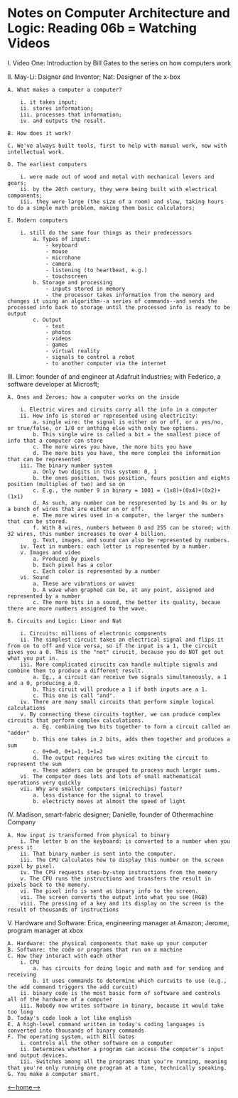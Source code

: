 # Notes on Computer Architecture and Logic: Reading 06b = Watching Videos

I. Video One: Introduction by Bill Gates to the series on how computers work

II. May-Li: Dsigner and Inventor; Nat: Designer of the x-box

    A. What makes a computer a computer? 

        i. it takes input;
        ii. stores information;
        iii. processes that information;
        iv. and outputs the result.

    B. How does it work?

    C. We've always built tools, first to help with manual work, now with intellectual work. 

    D. The earliest computers

        i. were made out of wood and metal with mechanical levers and gears;
        ii. by the 20th century, they were being built with electrical components;
        iii. they were large (the size of a room) and slow, taking hours to do a simple math problem, making them basic calculators;
    
    E. Modern computers

        i. still do the same four things as their predecessors
            a. Types of input: 
                - keyboard
                - mouse
                - microhone
                - camera
                - listening (to heartbeat, e.g.)
                - touchscreen
            b. Storage and processing
                - inputs stored in memory
                - the processor takes information from the memory and changes it using an algorithm--a series of commands--and sends the processed info back to storage until the processed info is ready to be output
            c. Output
                - text
                - photos
                - videos
                - games
                - virtual reality
                - signals to control a robot
                - to another computer via the internet

III. Limor: founder of and engineer at Adafruit Industries; with Federico, a software developer at Microsft; 

    A. Ones and Zeroes: how a computer works on the inside

        i. Electric wires and ciruits carry all the info in a computer
        ii. How info is stored or represented using electricity:
            a. single wire: the signal is either on or off, or a yes/no, or true/false, or 1/0 or anthing else with only two options.
            b. This single wire is called a bit = the smallest piece of info that a computer can store
            c. The more wires you have, the more bits you have
            d. The more bits you have, the more complex the information that can be represented
        iii. The binary number system
            a. Only two digits in this system: 0, 1
            b. the ones position, twos position, fours position and eights position (multiples of two) and so on
            c. E.g., the number 9 in binary = 1001 = (1x8)+(0x4)+(0x2)+(1x1)
            d. As such, any number can be respresented by 1s and 0s or by a bunch of wires that are either on or off.
            e. The more wires used in a computer, the larger the numbers that can be stored. 
            f. With 8 wires, numbers between 0 and 255 can be stored; with 32 wires, this number increases to over 4 billion.
            g. Text, images, and sound can also be represented by numbers.
        iv. Text in numbers: each letter is represented by a number.
        v. Images and video
            a. Produced by pixels
            b. Each pixel has a color
            c. Each color is represented by a number
        vi. Sound
            a. These are vibrations or waves
            b. A wave when graphed can be, at any point, assigned and represented by a number
            c. The more bits in a sound, the better its quality, becaue there are more numbers assigned to the wave.

    B. Circuits and Logic: Limor and Nat

        i. Circuits: millions of electronic components
        ii. The simplest circuit takes an electrical signal and flips it from on to off and vice versa, so if the input is a 1, the circuit gives you a 0. This is the "not" cirucit, because you do NOT get out what you put in.
        iii. More complicated cirucits can handle multiple signals and combine them to produce a different result. 
            a. Eg., a circuit can receive two signals simultaneously, a 1 and a 0, producing a 0. 
            b. This ciruit will produce a 1 if both inputs are a 1. 
            c. This one is call "and". 
        iv. There are many small circuits that perform simple logical calculations
        v. By connecting these circuits togther, we can produce complex circuits that perform complex calculations. 
            a. Eg. combining two bits together to form a circuit called an "adder"
            b. This one takes in 2 bits, adds them together and produces a sum
            c. 0+0=0, 0+1=1, 1+1=2
            d. The output requires two wires exiting the circuit to represent the sum
            e. These adders can be grouped to process much larger sums.
        vi. The computer does lots and lots of small mathematical operations very quickly
        vii. Why are smaller computers (microchips) faster?
            a. less distance for the signal to travel
            b. electricty moves at almost the speed of light

IV. Madison, smart-fabric designer; Danielle, founder of Othermachine Company

    A. How input is transformed from physical to binary
        i. The letter b on the keyboard: is converted to a number when you press it
        ii. That binary number is sent into the computer.
        iii. The CPU calculates how to display this number on the screen pixel by pixel.
        iv. The CPU requests step-by-step instructions from the memory
        v. The CPU runs the instructions and transfers the result in pixels back to the memory.
        vi. The pixel info is sent as binary info to the screen.
        vii. The screen converts the output into what you see (RGB)
        viii. The pressing of a key and its display on the screen is the result of thousands of instructions

V. Hardware and Software: Erica, engineering manager at Amazon; Jerome, program manager at xbox

    A. Hardware: the physical components that make up your computer
    B. Software: the code or programs that run on a machine
    C. How they interact with each other
        i. CPU
            a. has circuits for doing logic and math and for sending and receiving
            b. it uses commands to determine which curcuits to use (e.g., the add command triggers the add curcuit)
        ii. binary code is the most basic form of software and controls all of the hardware of a computer
        iii. Nobody now writes software in binary, because it would take too long
    D. Today's code look a lot like english
    E. A high-level command written in today's coding languages is converted into thousands of binary commands 
    F. The operating system, with Bill Gates
        i. controls all the other software on a computer
        ii. Determines whether a program can access the computer's input and output devices.
        iii. Switches among all the programs that you're running, meaning that you're only running one program at a time, technically speaking. 
    G. You make a computer smart. 

[<--home-->](/README.md)